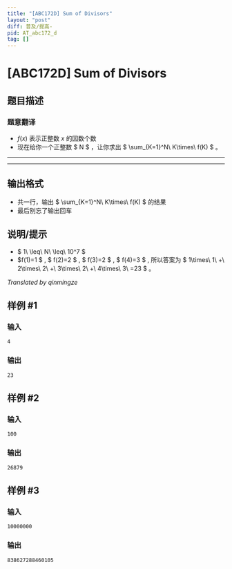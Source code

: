 ```yaml
---
title: "[ABC172D] Sum of Divisors"
layout: "post"
diff: 普及/提高-
pid: AT_abc172_d
tag: []
---
```


# [ABC172D] Sum of Divisors

## 题目描述

### 题意翻译
- $f(x)$ 表示正整数 $x$ 的因数个数
- 现在给你一个正整数 $ N $ ，让你求出 $  \sum_{K=1}^N\ K\times\ f(K) $  。
----------


-------------

## 输出格式

- 共一行，输出 $ \sum_{K=1}^N\ K\times\ f(K) $ 的结果
- 最后别忘了输出回车

## 说明/提示

-  $ 1\ \leq\ N\ \leq\ 10^7 $
- $f(1)=1 $ ,  $ f(2)=2 $ ,  $ f(3)=2 $ ,  $ f(4)=3 $ , 所以答案为  $ 1\times\ 1\ +\ 2\times\ 2\ +\ 3\times\ 2\ +\ 4\times\ 3\ =23 $ 。

 _Translated by qinmingze_

## 样例 #1

### 输入

```
4
```

### 输出

```
23
```

## 样例 #2

### 输入

```
100
```

### 输出

```
26879
```

## 样例 #3

### 输入

```
10000000
```

### 输出

```
838627288460105
```

